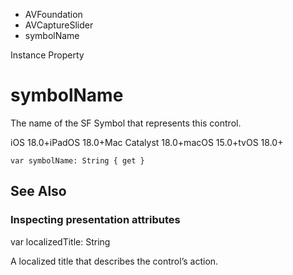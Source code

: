 

- AVFoundation
- AVCaptureSlider
-  symbolName 

Instance Property

# symbolName

The name of the SF Symbol that represents this control.

iOS 18.0+iPadOS 18.0+Mac Catalyst 18.0+macOS 15.0+tvOS 18.0+

``` source
var symbolName: String { get }
```

## See Also

### Inspecting presentation attributes

var localizedTitle: String

A localized title that describes the control’s action.

